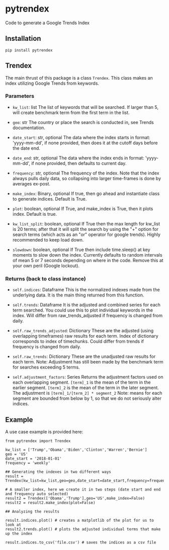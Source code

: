 # pytrendex
Code to generate a Google Trends Index

## Installation
```
pip install pytrendex
```


## Trendex
The main thrust of this package is a class `Trendex`.
This class makes an index utilizing Google Trends from keywords.

### Parameters

- `kw_list`: list
      The list of keywords that will be searched. If larger than 5, will create
      benchmark term from the first term in the list.

- `geo`: str
      The country or place the search is conducted in, see Trends documentation.

- `date_start`: str, optional
      The data where the index starts in format: 'yyyy-mm-dd',
      if none provided, then does it at the cutoff days before the date end.

- `date_end`: str, optional
      The data where the index ends in format: 'yyyy-mm-dd',
      if none provided, then defaults to current day.

- `frequency`: str, optional
      The frequency of the index. Note that the index always pulls daily data,
      so collapsing into larger time-frames is done by averages ex-post.

- `make_index`: Binary, optional
      If true, then go ahead and instantiate class to generate indices.
      Default is True.

- `plot`: boolean, optional
      If True, and make_index is True, then it plots index. Default is true.

- `kw_list_split`: boolean, optional
      If True then the max length for kw_list is 20 terms; after that it will
      split the search by using the "+" option for search terms (which acts
      as an "or" operator for google trends). Highly recommended to keep load down.

- `slowdown`: boolean, optional
      If True then include time.sleep() at key moments to slow down the index.
      Currently defaults to random intervals of mean 5 or 7 seconds depending on
      where in the code. Remove this at your own peril (Google lockout).

### Returns (back to class instance)
- `self.indices`: Dataframe
      This is the normalized indexes made from the underlying data. It is
      the main thing returned from this function.

- `self.trends`: Dataframe
      It is the adjusted and combined series for each term searched.
      You could use this to plot individual keywords in the index.
      Will differ from raw_trends_adjusted if frequency is changed from daily.

- `self.raw_trends_adjusted`: Dictionary
      These are the adjusted (using overlapping timeframes) raw results
      for each term. Index of dictionary corresponds to index of timechunks.
      Could differ from trends if frequency is changed from daily.

- `self.raw_trends`: Dictionary
      These are the unadjusted raw results for each term.
      Note: Adjustment has still been made by the benchmark term for
      searches exceeding 5 terms.

- `self.adjustment_factors`: Series
      Returns the adjustment factors used on each overlapping segment.
      `[term]_1` is the mean of the term in the earlier segment.
      `[term]_2` is the mean of the term in the later segment.
      The adjustment is `[term]_1/[term_2] * segment_2`
      Note: means for each segment are bounded from below by 1, so that
      we do not seriously alter indices.

## Example
A use case example is provided here:
```
from pytrendex import Trendex

kw_list = ['Trump','Obama','Biden','Clinton','Warren','Bernie']
geo = 'US'
date_start = '2018-01-01'
frequency = 'weekly'

## Generating the indexes in two different ways
result = Trendex(kw_list=kw_list,geo=geo,date_start=date_start,frequency=frequency)

# A smaller index, here we create it in two steps (date start and end and frequency auto selected)
result2 = Trendex(['Obama','Trump'],geo='US',make_index=False)
result2 = result2.make_index(plot=False)

## Analyzing the results

result.indices.plot() # creates a matplotlib of the plot for us to look at
result2.trends.plot() # plots the adjusted individual terms that make up the index

result.indices.to_csv('file.csv') # saves the indices as a csv file

```
